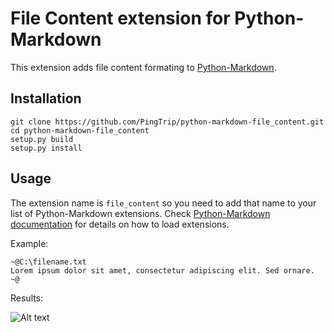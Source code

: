File Content extension for Python-Markdown
==================================

This extension adds file content formating to [Python-Markdown].

[Python-Markdown]: https://github.com/waylan/Python-Markdown

Installation
------------
```
git clone https://github.com/PingTrip/python-markdown-file_content.git
cd python-markdown-file_content
setup.py build
setup.py install
```

Usage
-----
The extension name is `file_content` so you need to add that name to your list of Python-Markdown extensions.
Check [Python-Markdown documentation](http://pythonhosted.org/Markdown/extensions/) for details on how to load extensions.

Example:
```
~@C:\filename.txt
Lorem ipsum dolor sit amet, consectetur adipiscing elit. Sed ornare.
~@
```
Results:

![Alt text](/../screenshots/example.png?raw=true "Example File Content")
